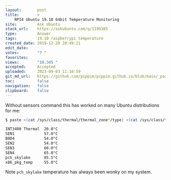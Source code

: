 ```yaml
---
layout:       post
title:        >
    RPI4 Ubuntu 19.10 64bit Temperature Monitoring
site:         Ask Ubuntu
stack_url:    https://askubuntu.com/q/1199385
type:         Answer
tags:         19.10 raspberrypi temperature
created_date: 2019-12-29 20:49:21
edit_date:    
votes:        "7 "
favorites:    
views:        "10,345 "
accepted:     Accepted
uploaded:     2023-09-03 11:16:59
git_md_url:   https://github.com/pippim/pippim.github.io/blob/main/_posts/2019/2019-12-29-RPI4-Ubuntu-19.10-64bit-Temperature-Monitoring.md
toc:          false
navigation:   false
clipboard:    false
---
```


Without sensors command this has worked on many Ubuntu distributions for me:


``` bash
$ paste <(cat /sys/class/thermal/thermal_zone*/type) <(cat /sys/class/thermal/thermal_zone*/temp) | column -s $'\t' -t | sed 's/\(.\)..$/.\1°C/'

INT3400 Thermal  20.0°C
SEN1             57.0°C
B0D4             54.0°C
SEN2             54.0°C
SEN3             60.0°C
SEN4             65.0°C
pch_skylake      85.5°C
x86_pkg_temp     55.0°C

```

Note `pch_skylake` temperature has always been wonky on my system.
